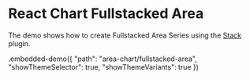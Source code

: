 # React Chart Fullstacked Area

The demo shows how to create Fullstacked Area Series using the [Stack](../../docs/reference/stack.md) plugin.

.embedded-demo({ "path": "area-chart/fullstacked-area", "showThemeSelector": true, "showThemeVariants": true })
